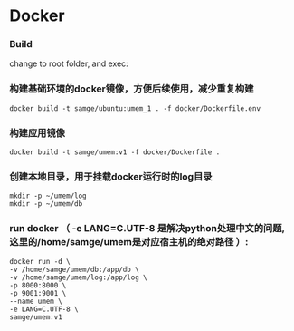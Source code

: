 # Docker

### Build

change to root folder, and exec:

### 构建基础环境的docker镜像，方便后续使用，减少重复构建
```
docker build -t samge/ubuntu:umem_1 . -f docker/Dockerfile.env
```


### 构建应用镜像
```
docker build -t samge/umem:v1 -f docker/Dockerfile .
```


### 创建本地目录，用于挂载docker运行时的log目录
```
mkdir -p ~/umem/log
mkdir -p ~/umem/db
```


### run docker （ -e LANG=C.UTF-8 是解决python处理中文的问题, 这里的/home/samge/umem是对应宿主机的绝对路径 ）:
```
docker run -d \
-v /home/samge/umem/db:/app/db \
-v /home/samge/umem/log:/app/log \
-p 8000:8000 \
-p 9001:9001 \
--name umem \
-e LANG=C.UTF-8 \
samge/umem:v1
```